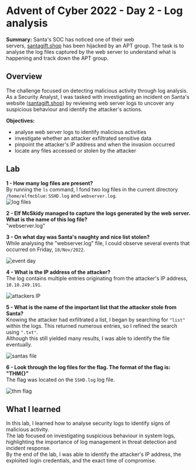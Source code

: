 # Advent of Cyber 2022 - Day 2 - Log analysis
**Summary:** Santa's SOC has noticed one of their web servers, [santagift.shop](http://santagift.shop/) has been hijacked by an APT group. The task is to analyse the log files captured by the web server to understand what is happening and track down the APT group.

## Overview
The challenge focused on detecting malicious activity through log analysis. As a Security Analyst, I was tasked with investigating an incident on Santa's website ([santagift.shop](http://santagift.shop/)) by reviewing web server logs to uncover any suspicious behaviour and identify the attacker's actions.

**Objectives:**
- analyse web server logs to identify malicious activities
- investigate whether an attacker exfiltrated sensitive data
- pinpoint the attacker's IP address and when the invasion occurred
- locate any files accessed or stolen by the attacker

## Lab
**1 - How many log files are present?**  
By running the ``ls`` command, I fond two log files in the current directory `/home/elfmcblue`: ``SSHD.log`` and ``webserver.log``.  
![log files](https://github.com/L0rdB43lish/THM-Log-Analysis/blob/4b89532cfc6da4a4efc419001e9b3ba5180d863c/Pasted%20image%2020250508232840.png) 

**2 - Elf McSkidy managed to capture the logs generated by the web server.  
What is the name of this log file?**  
"webserver.log"

**3 - On what day was Santa's naughty and nice list stolen?**  
While analysing the "webserver.log" file, I could observe several events that occurred on Friday, ``18/Nov/2022``.  

![event day](https://github.com/L0rdB43lish/THM-Log-Analysis/blob/361c406dc18119cc3470c3b78ede3c9ce141e752/Captura%20de%20tela%202025-05-09%20021125.png) 

**4 - What is the IP address of the attacker?**  
The log contains multiple entries originating from the attacker's IP address, ``10.10.249.191``.  

![attackers IP](https://github.com/L0rdB43lish/THM-Log-Analysis/blob/61d3b06eca4990d4c35c564135a7414479bbed58/Pasted%20image%2020250509000047.png) 

**5 - What is the name of the important list that the attacker stole from Santa?**  
Knowing the attacker had exfiltrated a list, I began by searching for ``"list"`` within the logs. This returned numerous entries, so I refined the search using ``".txt"``.  
Although this still yielded many results, I was able to identify the file eventually.  

![santas file](https://github.com/L0rdB43lish/THM-Log-Analysis/blob/61d3b06eca4990d4c35c564135a7414479bbed58/Pasted%20image%2020250509002214.png) 

**6 - Look through the log files for the flag. The format of the flag is: "THM{}"**  
The flag was located on the ``SSHD.log`` log file.  

![thm flag](https://github.com/L0rdB43lish/THM-Log-Analysis/blob/057f35f510f1a3048801223b29db7d9d20c04c34/Pasted%20image%2020250509002804.png) 

## What I learned
In this lab, I learned how to analyse security logs to identify signs of malicious activity.  
The lab focused on investigating suspicious behaviour in system logs, highlighting the importance of log management in threat detection and incident response.  
By the end of the lab, I was able to identify the attacker's IP address, the exploited login credentials, and the exact time of compromise.
